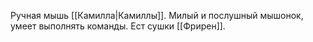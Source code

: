 Ручная мышь [[Камилла|Камиллы]]. Милый и послушный мышонок, умеет выполнять команды. Ест сушки [[Фрирен]].

